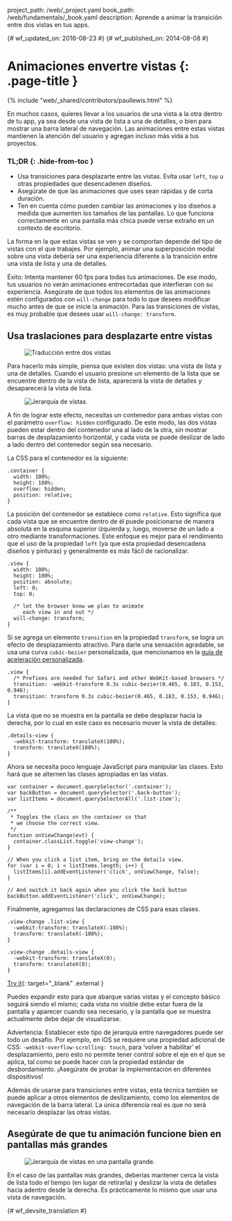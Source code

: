 project_path: /web/_project.yaml
book_path: /web/fundamentals/_book.yaml
description: Aprende a animar la transición entre dos vistas en tus apps.

{# wf_updated_on: 2016-08-23 #}
{# wf_published_on: 2014-08-08 #}

# Animaciones envertre vistas {: .page-title }

{% include "web/_shared/contributors/paullewis.html" %}

En muchos casos, quieres llevar a los usuarios de una vista a la otra dentro de tu app, ya sea desde una vista de lista a una de detalles, o bien para mostrar una barra lateral de navegación. Las animaciones entre estas vistas mantienen la atención del usuario y agregan incluso más vida a tus proyectos.

### TL;DR {: .hide-from-toc }
* Usa transiciones para desplazarte entre las vistas. Evita usar `left`, `top` u otras propiedades que desencadenen diseños.
* Asegúrate de que las animaciones que uses sean rápidas y de corta duración.
* Ten en cuenta cómo pueden cambiar las animaciones y los diseños a medida que aumenten los tamaños de las pantallas. Lo que funciona correctamente en una pantalla más chica puede verse extraño en un contexto de escritorio.

La forma en la que estas vistas se ven y se comportan depende del tipo de vistas con el que trabajes. Por ejemplo, animar una superposición modal sobre una vista debería ser una experiencia diferente a la transición entre una vista de lista y una de detalles.

Éxito: Intenta mantener 60 fps para todas tus animaciones. De ese modo, tus usuarios no verán animaciones entrecortadas que interfieran con su experiencia. Asegúrate de que todos los elementos de las animaciones estén configurados con `will-change` para todo lo que desees modificar mucho antes de que se inicie la animación. Para las transiciones de vistas, es muy probable que desees usar `will-change: transform`.

## Usa traslaciones para desplazarte entre vistas

<div class="attempt-left">
  <figure>
    <img src="images/view-translate.gif" alt="Traducción entre dos vistas" />
  </figure>
</div>

Para hacerlo más simple, piensa que existen dos vistas: una vista de lista y una de detalles. Cuando el usuario presione un elemento de la lista que se encuentre dentro de la vista de lista, aparecerá la vista de detalles y desaparecerá la vista de lista.

<div style="clear:both;"></div>

<div class="attempt-right">
  <figure>
    <img src="images/container-two-views.svg" alt="Jerarquía de vistas." />
  </figure>
</div>

A fin de lograr este efecto, necesitas un contenedor para ambas vistas con el parámetro `overflow: hidden` configurado. De este modo, las dos vistas pueden estar dentro del contenedor una al lado de la otra, sin mostrar barras de desplazamiento horizontal, y cada vista se puede deslizar de lado a lado dentro del contenedor según sea necesario.

<div style="clear:both;"></div>

La CSS para el contenedor es la siguiente:


    .container {
      width: 100%;
      height: 100%;
      overflow: hidden;
      position: relative;
    }
    

La posición del contenedor se establece como `relative`. Esto significa que cada vista que se encuentre dentro de él puede posicionarse de manera absoluta en la esquina superior izquierda y, luego, moverse de un lado a otro mediante transformaciones. Este enfoque es mejor para el rendimiento que el uso de la propiedad `left` (ya que esta propiedad desencadena diseños y pinturas) y generalmente es más fácil de racionalizar.


    .view {
      width: 100%;
      height: 100%;
      position: absolute;
      left: 0;
      top: 0;
    
      /* let the browser know we plan to animate
         each view in and out */
      will-change: transform;
    }
    

Si se agrega un elemento `transition` en la propiedad `transform`, se logra un efecto de desplazamiento atractivo. Para darle una sensación agradable, se usa una curva `cubic-bezier` personalizada, que mencionamos en la [guía de aceleración personalizada](custom-easing).


    .view {
      /* Prefixes are needed for Safari and other WebKit-based browsers */
      transition: -webkit-transform 0.3s cubic-bezier(0.465, 0.183, 0.153, 0.946);
      transition: transform 0.3s cubic-bezier(0.465, 0.183, 0.153, 0.946);
    }
    

La vista que no se muestra en la pantalla se debe desplazar hacia la derecha, por lo cual en este caso es necesario mover la vista de detalles:


    .details-view {
      -webkit-transform: translateX(100%);
      transform: translateX(100%);
    }
    

Ahora se necesita poco lenguaje JavaScript para manipular las clases. Esto hará que se alternen las clases apropiadas en las vistas.


    var container = document.querySelector('.container');
    var backButton = document.querySelector('.back-button');
    var listItems = document.querySelectorAll('.list-item');
    
    /**
     * Toggles the class on the container so that
     * we choose the correct view.
     */
    function onViewChange(evt) {
      container.classList.toggle('view-change');
    }
    
    // When you click a list item, bring on the details view.
    for (var i = 0; i < listItems.length; i++) {
      listItems[i].addEventListener('click', onViewChange, false);
    }
    
    // And switch it back again when you click the back button
    backButton.addEventListener('click', onViewChange);
    

Finalmente, agregamos las declaraciones de CSS para esas clases.


    .view-change .list-view {
      -webkit-transform: translateX(-100%);
      transform: translateX(-100%);
    }
    
    .view-change .details-view {
      -webkit-transform: translateX(0);
      transform: translateX(0);
    }
    
[Try it](https://googlesamples.github.io/web-fundamentals/fundamentals/design-and-ui/animations/inter-view-animation.html){: target="_blank" .external }

Puedes expandir esto para que abarque varias vistas y el concepto básico seguirá siendo el mismo; cada vista no visible debe estar fuera de la pantalla y aparecer cuando sea necesario, y la pantalla que se muestra actualmente debe dejar de visualizarse.

Advertencia: Establecer este tipo de jerarquía entre navegadores puede ser todo un desafío. Por ejemplo, en iOS se requiere una propiedad adicional de CSS: <code>-webkit-overflow-scrolling: touch</code>, para ‘volver a habilitar’ el desplazamiento, pero esto no permite tener control sobre el eje en el que se aplica, tal como se puede hacer con la propiedad estándar de desbordamiento. ¡Asegúrate de probar la implementación en diferentes dispositivos!

Además de usarse para transiciones entre vistas, esta técnica también se puede aplicar a otros elementos de deslizamiento, como los elementos de navegación de la barra lateral. La única diferencia real es que no será necesario desplazar las otras vistas.

## Asegúrate de que tu animación funcione bien en pantallas más grandes

<div class="attempt-right">
  <figure>
    <img src="images/container-two-views-ls.svg" alt="Jerarquía de vistas en una pantalla grande." />
  </figure>
</div>

En el caso de las pantallas más grandes, deberías mantener cerca la vista de lista todo el tiempo (en lugar de retirarla) y deslizar la vista de detalles hacia adentro desde la derecha. Es prácticamente lo mismo que usar una vista de navegación.






{# wf_devsite_translation #}
